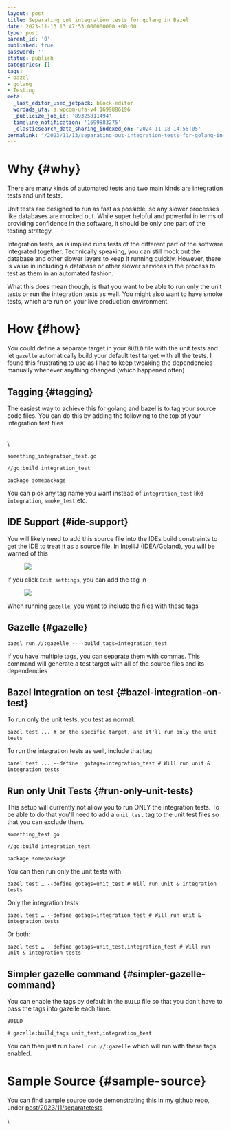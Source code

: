 ```yaml
---
layout: post
title: Separating out integration tests for golang in Bazel
date: 2023-11-13 13:47:53.000000000 +00:00
type: post
parent_id: '0'
published: true
password: ''
status: publish
categories: []
tags:
- bazel
- golang
- Testing
meta:
  _last_editor_used_jetpack: block-editor
  wordads_ufa: s:wpcom-ufa-v4:1699886196
  _publicize_job_id: '89325811494'
  timeline_notification: '1699883275'
  _elasticsearch_data_sharing_indexed_on: '2024-11-18 14:55:05'
permalink: "/2023/11/13/separating-out-integration-tests-for-golang-in-bazel/"
---
```


# Why {#why}

There are many kinds of automated tests and two main kinds are
integration tests and unit tests.

Unit tests are designed to run as fast as possible, so any slower
processes like databases are mocked out. While super helpful and
powerful in terms of providing confidence in the software, it should be
only one part of the testing strategy.

Integration tests, as is implied runs tests of the different part of the
software integrated together. Technically speaking, you can still mock
out the database and other slower layers to keep it running quickly.
However, there is value in including a database or other slower services
in the process to test as them in an automated fashion.

What this does mean though, is that you want to be able to run only the
unit tests or run the integration tests as well. You might also want to
have smoke tests, which are run on your live production environment.

# How {#how}

You could define a separate target in your `BUILD` file with the unit
tests and let `gazelle` automatically build your default test target
with all the tests. I found this frustrating to use as I had to keep
tweaking the dependencies manually whenever anything changed (which
happened often)

## Tagging {#tagging}

The easiest way to achieve this for golang and bazel is to tag your
source code files. You can do this by adding the following to the top of
your integration test files

\
\

`something_integration_test.go`

``` wp-block-syntaxhighlighter-code
//go:build integration_test

package somepackage
```

You can pick any tag name you want instead of `integration_test` like
`integration`, `smoke_test` etc.

## IDE Support {#ide-support}

You will likely need to add this source file into the IDEs build
constraints to get the IDE to treat it as a source file. In IntelliJ
(IDEA/Goland), you will be warned of this

<figure class="wp-block-image size-large">
<a href="https://drone-ah.com/wp-content/uploads/2023/11/image.png"><img
src="%7B%7Bsite.baseurl%7D%7D/assets/2023/11/image.png?w=678"
class="wp-image-1322" /></a>
</figure>

If you click `Edit settings`, you can add the tag in

<figure class="wp-block-image size-large">
<a
href="https://drone-ah.com/wp-content/uploads/2023/11/image-1.png"><img
src="%7B%7Bsite.baseurl%7D%7D/assets/2023/11/image-1.png?w=394"
class="wp-image-1324" /></a>
</figure>

When running `gazelle`, you want to include the files with these tags

## Gazelle {#gazelle}

``` wp-block-syntaxhighlighter-code
bazel run //:gazelle -- -build_tags=integration_test
```

If you have multiple tags, you can separate them with commas. This
command will generate a test target with all of the source files and its
dependencies

## Bazel Integration on test {#bazel-integration-on-test}

To run only the unit tests, you test as normal:

``` wp-block-syntaxhighlighter-code
bazel test ... # or the specific target, and it'll run only the unit tests
```

To run the integration tests as well, include that tag

``` wp-block-syntaxhighlighter-code
bazel test ... --define  gotags=integration_test # Will run unit & integration tests
```

## Run only Unit Tests {#run-only-unit-tests}

This setup will currently not allow you to run ONLY the integration
tests. To be able to do that you\'ll need to add a `unit_test` tag to
the unit test files so that you can exclude them.

``` wp-block-syntaxhighlighter-code
something_test.go
```

``` wp-block-syntaxhighlighter-code
//go:build integration_test

package somepackage
```

You can then run only the unit tests with

``` wp-block-syntaxhighlighter-code
bazel test … --define gotags=unit_test # Will run unit & integration tests
```

Only the integration tests

``` wp-block-syntaxhighlighter-code
bazel test … --define gotags=integration_test # Will run unit & integration tests
```

Or both:

``` wp-block-syntaxhighlighter-code
bazel test … --define gotags=unit_test,integration_test # Will run unit & integration tests
```

## Simpler gazelle command {#simpler-gazelle-command}

You can enable the tags by default in the `BUILD` file so that you
don\'t have to pass the tags into gazelle each time.

`BUILD`

``` wp-block-syntaxhighlighter-code
# gazelle:build_tags unit_test,integration_test
```

You can then just run `bazel run //:gazelle` which will run with these
tags enabled.

# Sample Source {#sample-source}

You can find sample source code demonstrating this in [my github
repo](https://github.com/drone-ah/wordsonsand), under
[post/2023/11/separatetests](https://github.com/drone-ah/wordsonsand/tree/main/post/2023/11/separatetests)

\
